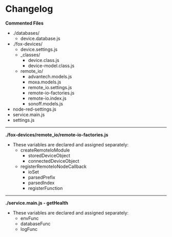 # Changelog

**Commented Files**
* ./databases/
	* device.database.js
* ./fox-devices/
	* device.settings.js
	* _classes/
		* device.class.js
		* device-model.class.js
	* remote_io/
		* advantech.models.js
		* moxa.models.js
		* remote_io.settings.js
		* remote-io-factories.js
		* remote-io.index.js
		* sonoff.models.js
* node-red-settings.js
* service.main.js
* settings.js

---

**./fox-devices/remote_io/remote-io-factories.js**
* These variables are declared and assigned separately:
	* createRemoteIoModule
		* storedDeviceObject
		* connectedDeviceObject
	* registerRemoteIoNodeCallback
		* ioSet
		* parsedPrefix
		* parsedIndex
		* registerFunction

---

**./service.main.js - getHealth**
* These variables are declared and assigned separately:
	* envFunc
	* databaseFunc
	* logFunc
